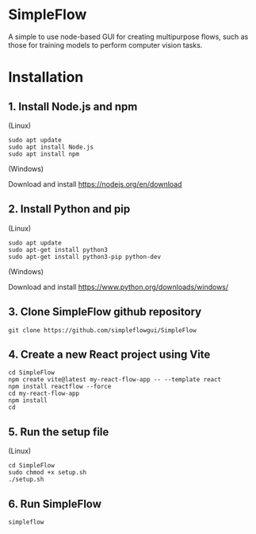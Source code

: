 # SimpleFlow
A simple to use node-based GUI for creating multipurpose flows, such as those for training models to perform computer vision tasks.

# Installation
## 1. Install Node.js and npm

(Linux)
```code
sudo apt update
sudo apt install Node.js
sudo apt install npm
```

(Windows)

Download and install https://nodejs.org/en/download

## 2. Install Python and pip

(Linux)
```code
sudo apt update
sudo apt-get install python3
sudo apt-get install python3-pip python-dev
```

(Windows)

Download and install https://www.python.org/downloads/windows/

## 3. Clone SimpleFlow github repository
```code
git clone https://github.com/simpleflowgui/SimpleFlow
```

## 4. Create a new React project using Vite
```code
cd SimpleFlow
npm create vite@latest my-react-flow-app -- --template react
npm install reactflow --force
cd my-react-flow-app
npm install
cd
```

## 5. Run the setup file

(Linux)
```code
cd SimpleFlow
sudo chmod +x setup.sh
./setup.sh
```

## 6. Run SimpleFlow
```code
simpleflow
```




